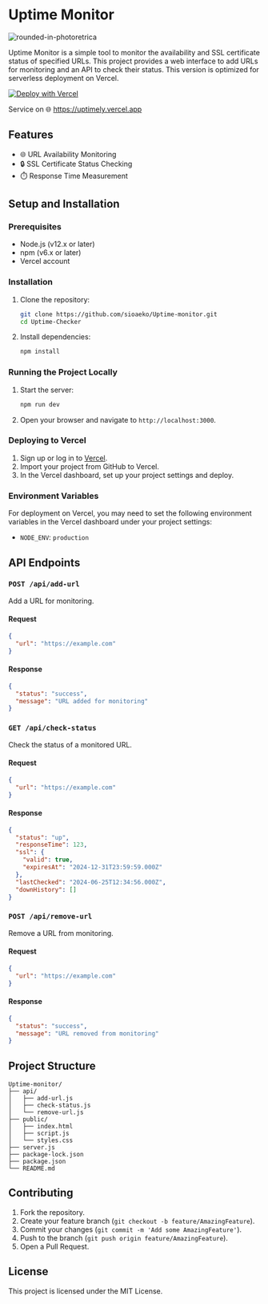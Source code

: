 
# Uptime Monitor

![rounded-in-photoretrica](https://github.com/user-attachments/assets/ec54f411-d904-40a8-9da7-6cc729339671)

Uptime Monitor is a simple tool to monitor the availability and SSL certificate status of specified URLs. This project provides a web interface to add URLs for monitoring and an API to check their status. This version is optimized for serverless deployment on Vercel.

[![Deploy with Vercel](https://vercel.com/button)](https://vercel.com/new/clone?repository-url=https://github.com/sioaeko/Uptime-monitor-vercel)

Service on 🌐 https://uptimely.vercel.app

## Features

- 🌐 URL Availability Monitoring
- 🔒 SSL Certificate Status Checking
- ⏱️ Response Time Measurement

## Setup and Installation

### Prerequisites

- Node.js (v12.x or later)
- npm (v6.x or later)
- Vercel account

### Installation

1. Clone the repository:

   ```bash
   git clone https://github.com/sioaeko/Uptime-monitor.git
   cd Uptime-Checker
   ```

2. Install dependencies:

   ```bash
   npm install
   ```

### Running the Project Locally

1. Start the server:

   ```bash
   npm run dev
   ```

2. Open your browser and navigate to `http://localhost:3000`.

### Deploying to Vercel

1. Sign up or log in to [Vercel](https://vercel.com/).
2. Import your project from GitHub to Vercel.
3. In the Vercel dashboard, set up your project settings and deploy.

### Environment Variables

For deployment on Vercel, you may need to set the following environment variables in the Vercel dashboard under your project settings:

- `NODE_ENV`: `production`

## API Endpoints

### `POST /api/add-url`

Add a URL for monitoring.

#### Request

```json
{
  "url": "https://example.com"
}
```

#### Response

```json
{
  "status": "success",
  "message": "URL added for monitoring"
}
```

### `GET /api/check-status`

Check the status of a monitored URL.

#### Request

```json
{
  "url": "https://example.com"
}
```

#### Response

```json
{
  "status": "up",
  "responseTime": 123,
  "ssl": {
    "valid": true,
    "expiresAt": "2024-12-31T23:59:59.000Z"
  },
  "lastChecked": "2024-06-25T12:34:56.000Z",
  "downHistory": []
}
```

### `POST /api/remove-url`

Remove a URL from monitoring.

#### Request

```json
{
  "url": "https://example.com"
}
```

#### Response

```json
{
  "status": "success",
  "message": "URL removed from monitoring"
}
```

## Project Structure

```
Uptime-monitor/
├── api/
│   ├── add-url.js
│   ├── check-status.js
│   └── remove-url.js
├── public/
│   ├── index.html
│   ├── script.js
│   └── styles.css
├── server.js
├── package-lock.json
├── package.json
└── README.md
```

## Contributing

1. Fork the repository.
2. Create your feature branch (`git checkout -b feature/AmazingFeature`).
3. Commit your changes (`git commit -m 'Add some AmazingFeature'`).
4. Push to the branch (`git push origin feature/AmazingFeature`).
5. Open a Pull Request.

## License

This project is licensed under the MIT License.
